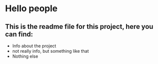 

# Hello people #
## This is the readme file for this project, here you can find: ##

* Info about the project 
* not really info, but something like that 
* Nothing else
